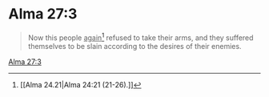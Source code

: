 # Alma 27:3

> Now this people <u>again</u>[^a] refused to take their arms, and they suffered themselves to be slain according to the desires of their enemies.

[Alma 27:3](https://www.churchofjesuschrist.org/study/scriptures/bofm/alma/27?lang=eng&id=p3#p3)


[^a]: [[Alma 24.21|Alma 24:21 (21-26).]]
